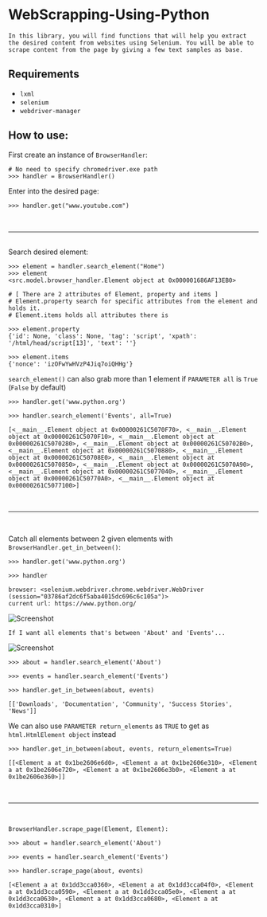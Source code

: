 # WebScrapping-Using-Python

`
In this library, you will find functions that will help you extract the desired content from websites using Selenium. You will be able to scrape content from the page by giving a few text samples as base.
`

## Requirements

- `lxml`
- `selenium`
- `webdriver-manager`

## How to use:

First create an instance of `BrowserHandler`:

>   

    # No need to specify chromedriver.exe path
    >>> handler = BrowserHandler()

Enter into the desired page:

>

    >>> handler.get("www.youtube.com")

<br>
<hr/>
<br>
Search desired element:

>


    >>> element = handler.search_element("Home")
    >>> element
    <src.model.browser_handler.Element object at 0x000001686AF13EB0>

    # [ There are 2 attributes of Element, property and items ]
    # Element.property search for specific attributes from the element and holds it.
    # Element.items holds all attributes there is

    >>> element.property
    {'id': None, 'class': None, 'tag': 'script', 'xpath': '/html/head/script[13]', 'text': ''}

    >>> element.items
    {'nonce': 'izOFwYwHVzP4Jiq7oiQHHg'}

`search_element()` can also grab more than 1 element if `PARAMETER all` is `True` (`False` by default)

>

    >>> handler.get('www.python.org')

    >>> handler.search_element('Events', all=True)

    [<__main__.Element object at 0x00000261C5070F70>, <__main__.Element object at 0x00000261C5070F10>, <__main__.Element object at 0x00000261C5070280>, <__main__.Element object at 0x00000261C50702B0>, <__main__.Element object at 0x00000261C5070880>, <__main__.Element object at 0x00000261C50708E0>, <__main__.Element object at 0x00000261C5070850>, <__main__.Element object at 0x00000261C5070A90>, <__main__.Element object at 0x00000261C5077040>, <__main__.Element object at 0x00000261C50770A0>, <__main__.Element object at 0x00000261C5077100>]
    



<br>
<hr/>
<br>

Catch all elements between 2 given elements with `BrowserHandler.get_in_between()`:

>

    >>> handler.get('www.python.org')

    >>> handler

    browser: <selenium.webdriver.chrome.webdriver.WebDriver (session="03786af2dc6f5aba4015dc696c6c105a")>
    current url: https://www.python.org/


![Screenshot](/src/resources/images/pythonorgsite.png)

>

    If I want all elements that's between 'About' and 'Events'...


![Screenshot](/src/resources/images/pythonorgel.png)

>

    >>> about = handler.search_element('About')

    >>> events = handler.search_element('Events')

    >>> handler.get_in_between(about, events)

    [['Downloads', 'Documentation', 'Community', 'Success Stories', 'News']]

We can also use `PARAMETER return_elements` as `TRUE` to get as `html.HtmlElement object` instead

>

    >>> handler.get_in_between(about, events, return_elements=True)

    [[<Element a at 0x1be2606e6d0>, <Element a at 0x1be2606e310>, <Element a at 0x1be2606e720>, <Element a at 0x1be2606e3b0>, <Element a at 0x1be2606e360>]]

<br>
<hr/>
<br>

`BrowserHandler.scrape_page(Element, Element):`

>

    >>> about = handler.search_element('About')

    >>> events = handler.search_element('Events')

    >>> handler.scrape_page(about, events)

    [<Element a at 0x1dd3cca0360>, <Element a at 0x1dd3cca04f0>, <Element a at 0x1dd3cca0590>, <Element a at 0x1dd3cca05e0>, <Element a at 0x1dd3cca0630>, <Element a at 0x1dd3cca0680>, <Element a at 0x1dd3cca0310>]